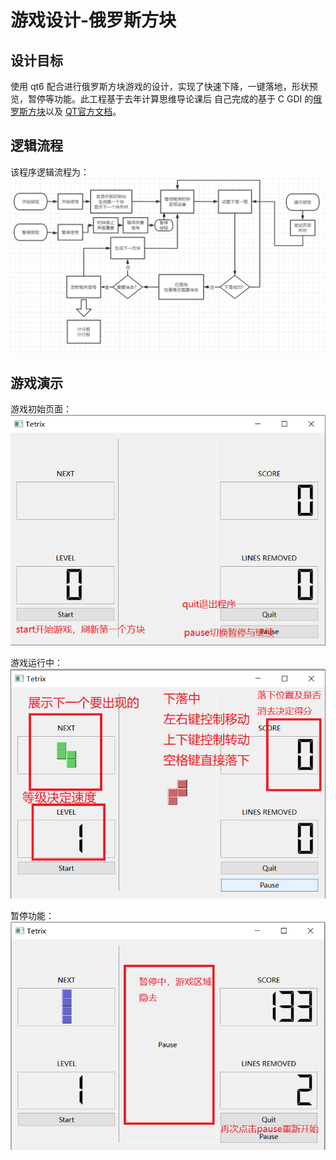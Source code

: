 # 游戏设计-俄罗斯方块
## 设计目标
使用 qt6 配合进行俄罗斯方块游戏的设计，实现了快速下降，一键落地，形状预览，暂停等功能。此工程基于去年计算思维导论课后
自己完成的基于 C GDI 的[俄罗斯方块](https://github.com/snow-scald/cTetris.git)以及 [QT官方文档](https://doc.qt.io/)。
## 逻辑流程
该程序逻辑流程为：![](/img/flow.png)
## 游戏演示
游戏初始页面：
![](/img/run1.png)

游戏运行中：
![](/img/run2.png)

暂停功能：
![](/img/pause.png)



